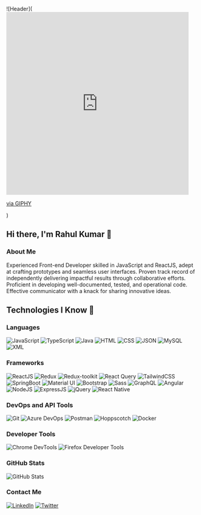![Header]([<iframe src="https://giphy.com/embed/HscDLzkO8EOTmgkhQP" width="480" height="480" frameBorder="0" class="giphy-embed" allowFullScreen></iframe><p><a href="https://giphy.com/gifs/thecodingspacerd-code-coder-lets-HscDLzkO8EOTmgkhQP">via GIPHY</a></p>](https://media3.giphy.com/media/v1.Y2lkPTc5MGI3NjExZTVwdnAyNDJxcGMwNTN3NzVxYWhwYTJic2h5bXlyOXB4dnkzNWl1ZiZlcD12MV9pbnRlcm5hbF9naWZfYnlfaWQmY3Q9Zw/HscDLzkO8EOTmgkhQP/giphy.gif))

## Hi there, I'm Rahul Kumar 👋

### About Me
Experienced Front-end Developer skilled in JavaScript and ReactJS, adept at crafting prototypes and seamless user interfaces.
Proven track record of independently delivering impactful results through collaborative efforts. Proficient in developing
well-documented, tested, and operational code. Effective communicator with a knack for sharing innovative ideas.


## Technologies I Know 🚀

### Languages
![JavaScript](https://media.giphy.com/media/ln7z2eWriiQAllfVcn/giphy.gif)
![TypeScript](https://media.giphy.com/media/LMt9638dO8dftAjtco/giphy.gif)
![Java](https://media.giphy.com/media/l0HlNaQ6Jt2PeDLvS/giphy.gif)
![HTML](https://media.giphy.com/media/XAxylRMCdpbEWUAvr8/giphy.gif)
![CSS](https://media.giphy.com/media/fsEaZldNC8A1PJ3mwp/giphy.gif)
![JSON](https://media.giphy.com/media/3o6fJ6J8S6N8pBO9OM/giphy.gif)
![MySQL](https://media.giphy.com/media/lnlViGPly6Xao/html.gif)
![XML](https://media.giphy.com/media/ozSQY8k0vQL8E/html.gif)

### Frameworks
![ReactJS](https://media.giphy.com/media/eNAsjO55tPbgaor7ma/giphy.gif)
![Redux](https://media.giphy.com/media/IdyAQJVN2kVPNUrojM/giphy.gif)
![Redux-toolkit](https://media.giphy.com/media/XB3i4eJ5CUl0bOjP9g/giphy.gif)
![React Query](https://media.giphy.com/media/TgV0Jt6nFJnc5Pha7R/giphy.gif)
![TailwindCSS](https://media.giphy.com/media/26tn33aiTi1jkl6H6/giphy.gif)
![SpringBoot](https://media.giphy.com/media/l2JhLX7vzo7jXuXni/giphy.gif)
![Material UI](https://media.giphy.com/media/XEDIHHp3i8bVoEdxd7/giphy.gif)
![Bootstrap](https://media.giphy.com/media/IdyAQJVN2kVPNUrojM/giphy.gif)
![Sass](https://media.giphy.com/media/lnlViGPly6Xao/html.gif)
![GraphQL](https://media.giphy.com/media/3ohs7QZL6xU7FMidcI/giphy.gif)
![Angular](https://media.giphy.com/media/KzJkzjggfGN5Py6nkT/giphy.gif)
![NodeJS](https://media.giphy.com/media/ln7z2eWriiQAllfVcn/giphy.gif)
![ExpressJS](https://media.giphy.com/media/dxn6fRlTIShoeBr69N/giphy.gif)
![jQuery](https://media.giphy.com/media/ln7z2eWriiQAllfVcn/giphy.gif)
![React Native](https://media.giphy.com/media/ln7z2eWriiQAllfVcn/giphy.gif)

### DevOps and API Tools
![Git](https://media.giphy.com/media/kH6CqYiquZawmU1HI6/giphy.gif)
![Azure DevOps](https://media.giphy.com/media/kH6CqYiquZawmU1HI6/giphy.gif)
![Postman](https://media.giphy.com/media/vFKqnCdLPNOKc/giphy.gif)
![Hoppscotch](https://media.giphy.com/media/vFKqnCdLPNOKc/giphy.gif)
![Docker](https://media.giphy.com/media/ei6D4OPvB8JMsVYFB8/giphy.gif)

### Developer Tools
![Chrome DevTools](https://media.giphy.com/media/Sr8xDpMwVKOHUWDVRD/giphy.gif)
![Firefox Developer Tools](https://media.giphy.com/media/ln7z2eWriiQAllfVcn/giphy.gif)


### GitHub Stats
<img src="https://github-readme-stats.vercel.app/api?username=yourusername&show_icons=true&theme=radical" alt="GitHub Stats" />

### Contact Me
[![LinkedIn](https://img.shields.io/badge/LinkedIn-blue?style=for-the-badge&logo=linkedin&logoColor=white)](https://linkedin.com/in/rahul-kumar-068726199/)
[![Twitter](https://img.shields.io/badge/Twitter-blue?style=for-the-badge&logo=twitter&logoColor=white)](https://twitter.com/raulk_26)
